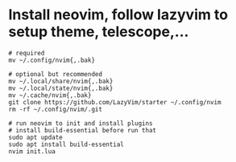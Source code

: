 # Install neovim, follow lazyvim to setup theme, telescope,...
```
# required
mv ~/.config/nvim{,.bak}

# optional but recommended
mv ~/.local/share/nvim{,.bak}
mv ~/.local/state/nvim{,.bak}
mv ~/.cache/nvim{,.bak}
git clone https://github.com/LazyVim/starter ~/.config/nvim
rm -rf ~/.config/nvim/.git

# run neovim to init and install plugins
# install build-essential before run that
sudo apt update
sudo apt install build-essential
nvim init.lua
```


